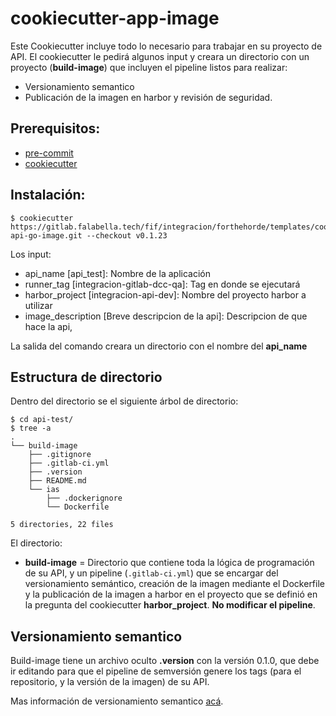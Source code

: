 # cookiecutter-app-image

Este Cookiecutter incluye todo lo necesario para trabajar en su proyecto de API. El cookiecutter le pedirá algunos input y creara un directorio con un proyecto (**build-image**) que incluyen el pipeline listos para realizar:

* Versionamiento semantico
* Publicación de la imagen en harbor y revisión de seguridad.

## Prerequisitos:

* [pre-commit](https://pre-commit.com/)
* [cookiecutter](https://cookiecutter.readthedocs.io/en/2.0.2/)

## Instalación:

```
$ cookiecutter https://gitlab.falabella.tech/fif/integracion/forthehorde/templates/cookiecutters/images/cookiecutter-api-go-image.git --checkout v0.1.23
```

Los input:

* api_name [api_test]: Nombre de la aplicación 
* runner_tag [integracion-gitlab-dcc-qa]: Tag en donde se ejecutará
* harbor_project [integracion-api-dev]: Nombre del proyecto harbor a utilizar
* image_description [Breve descripcion de la api]: Descripcion de que hace la api,

La salida del comando creara un directorio con el nombre del **api_name**

## Estructura de directorio

Dentro del directorio se el siguiente árbol de directorio:

```
$ cd api-test/
$ tree -a
.
└── build-image
    ├── .gitignore
    ├── .gitlab-ci.yml
    ├── .version
    ├── README.md
    └── ias
        ├── .dockerignore
        └── Dockerfile

5 directories, 22 files
```

El directorio:

* **build-image** = Directorio que contiene toda la lógica de programación de su API, y un pipeline (```.gitlab-ci.yml```) que se encargar del versionamiento semántico, creación de la imagen mediante el Dockerfile y la publicación de la imagen a harbor en el proyecto que se definió en la pregunta del cookiecutter **harbor_project**. **No modificar el pipeline**.

## Versionamiento semantico 

Build-image tiene un archivo oculto **.version** con la versión 0.1.0, que debe ir editando para que el pipeline de semversión genere los tags (para el repositorio, y la versión de la imagen) de su API.

Mas información de versionamiento semantico [acá](https://gitlab.falabella.tech/fif/arquitectura/devops-and-cloud/gitlab-templates/semversion-tagging-pipeline).
